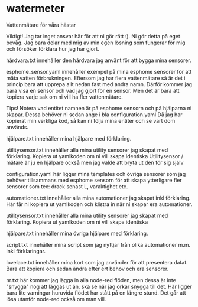 # watermeter
Vattenmätare för våra hästar


Viktigt! Jag tar inget ansvar här för att ni gör rätt :). 
Ni gör detta på eget bevåg. Jag bara delar med mig av min egen lösning som fungerar för mig och försöker förklara hur jag har gjort.


hårdvara.txt 
innehåller den hårdvara jag använt för att bygga mina sensorer.

esphome_sensor.yaml 
innehåller exempel på mina esphome sensorer för att mäta vatten förbrukningen.
Eftersom jag har flera vattenmätare så är det i princip bara att upprepa allt nedan fast med andra namn.
Därför kommer jag bara visa en sensor och vad jag gjort för en sensor. Men det är bara att kopiera varje sak om ni vill ha fler vattenmätare.

Tips! Notera vad entitet namnen är på esphome sensorn och på hjälparna ni skapar. Dessa behöver ni sedan ange i bla configuration.yaml
Då jag har kopierat min verkliga kod, så kan ni följa mina entiter och se vart dom används.

hjälpare.txt
innehåller mina hjälpare med förklaring.

utilitysensor.txt
innehåller alla mina utility sensorer jag skapat med förklaring. Kopiera ut yamlkoden om ni vill skapa identiska
Utilitysensor / mätare är ju en hjälpare också men jag valde att bryta ut den för sig själv

configuration.yaml
här ligger mina templates och övriga sensorer som jag behöver tillsammans med esphome sensorn för att skapa ytterligare fler sensorer
som tex: drack senast L, varaktighet etc.

automationer.txt 
innehåller alla mina automationer jag skapat inkl förklaring. Här får ni kopiera ut yamlkoden och klistra in när ni skapar era automationer.

utilitysensor.txt
innehåller alla mina utility sensorer jag skapat med förklaring. Kopiera ut yamlkoden om ni vill skapa identiska

hjälpare.txt
innehåller mina övriga hjälpare med förklaring.

script.txt
innehåller mina script som jag nyttjar från olika automationer m.m. inkl förklaringar.

lovelace.txt
innehåller mina kort som jag använder för att presentera datat. Bara att kopiera och sedan ändra efter ert behov och era sensorer.

nr.txt
här kommer jag lägga in alla node-red flöden, men dessa är inte "snygga" nog att läggas ut än.  ska se när jag orkar snygga till det.
Här ligger bara lite varningar huruvida flödet har stått på en längre stund.
Det går att lösa utanför node-red också om man vill.
